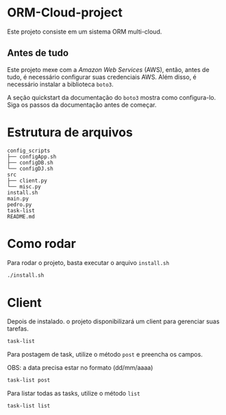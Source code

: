 # ORM-Cloud-project
Este projeto consiste em um sistema ORM multi-cloud.

## Antes de tudo
Este projeto mexe com a *Amazon Web Services* (AWS), então, antes de tudo, é necessário configurar suas credenciais AWS. Além disso, é necessário instalar a biblioteca `boto3`.

A seção quickstart da documentação do `boto3` mostra como configura-lo. Siga os passos da documentação antes de começar.

# Estrutura de arquivos
```
config_scripts
├── configApp.sh
├── configDB.sh
└── configDJ.sh
src
├── client.py
└── misc.py
install.sh
main.py
pedro.py
task-list
README.md
```

# Como rodar

Para rodar o projeto, basta executar o arquivo `install.sh`

```bash
./install.sh
```

# Client

Depois de instalado. o projeto disponibilizará um client para gerenciar suas tarefas.

```bash
task-list
```

Para postagem de task, utilize o método `post` e preencha os campos.

OBS: a data precisa estar no formato (dd/mm/aaaa)
```bash
task-list post
```

Para listar todas as tasks, utilize o método `list`
```bash
task-list list
```